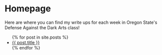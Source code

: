 # Homepage
Here are where you can find my write ups for each week in Oregon State's Defense Against the Dark Arts class!

<ul>
  {% for post in site.posts %}
    <li>
      <a href="/CS373/{{ post.url }}">{{ post.title }}</a>
    </li>
  {% endfor %}
</ul>